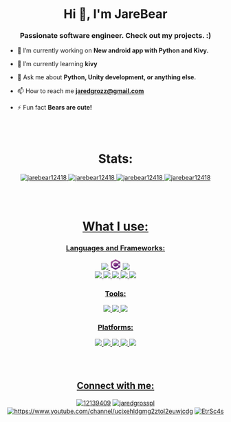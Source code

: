 <h1 align="center">Hi 👋, I'm JareBear</h1>
<h3 align="center">Passionate software engineer. Check out my projects. :)</h3>

- 🔭 I’m currently working on **New android app with Python and Kivy.**

- 🌱 I’m currently learning **kivy**

- 💬 Ask me about **Python, Unity development, or anything else.**

- 📫 How to reach me **jaredgrozz@gmail.com**

- ⚡ Fun fact **Bears are cute!**

<br />
<br />

<h1 align="center">Stats:</h1>
<p align="center">
<a href="https://github.com/ryo-ma/github-profile-trophy"><img src="https://github-profile-trophy.vercel.app/?username=jarebear12418" alt="jarebear12418" />
<img src="https://github-readme-stats.vercel.app/api?username=jarebear12418&show_icons=true&theme=dark&locale=en" alt="jarebear12418" width="350" height="140"/>
<img src="https://github-readme-stats.vercel.app/api/top-langs?username=jarebear12418&show_icons=true&theme=dark&locale=en&layout=compact" alt="jarebear12418" width="350" height="140"/>
<img src="https://github-readme-streak-stats.herokuapp.com/?user=jarebear12418&theme=dark" alt="jarebear12418" width="350" height="140"/>
</p>

<br />
<br />

<h1 align="center">What I use:</h1>
<h3 align="center">Languages and Frameworks:</h3>
<p align="center">
<code><img width="10%" src="https://www.vectorlogo.zone/logos/python/python-ar21.svg"></code>
<code><img width="5%" src="https://raw.githubusercontent.com/devicons/devicon/master/icons/csharp/csharp-original.svg"></code>
<code><img width="10%" src="https://www.vectorlogo.zone/logos/arduino/arduino-ar21.svg"></code>
<br />
<code><img width="10%" src="https://www.vectorlogo.zone/logos/opencv/opencv-ar21.svg"></code>
<code><img width="17%" src="https://matplotlib.org/3.1.0/_images/sphx_glr_logos2_003.png"></code>
<code><img width="10%" src="https://www.vectorlogo.zone/logos/numpy/numpy-ar21.svg"></code>
<code><img width="5%" src="https://cdn.icon-icons.com/icons2/2107/PNG/512/file_type_kivy_icon_130489.png"></code>
<code><img width="5%" src="https://www.vectorlogo.zone/logos/qtio/qtio-icon.svg"></code>
<br />
</p>
<h3 align="center">Tools:</h3>
<p align="center">
<code><img width="10%" src="https://www.vectorlogo.zone/logos/visualstudio_code/visualstudio_code-ar21.svg"></code>
<code><img width="10%" src="https://www.vectorlogo.zone/logos/apple_xcode/apple_xcode-ar21.svg"></code>
<code><img width="10%" src="https://www.vectorlogo.zone/logos/unity3d/unity3d-ar21.svg"></code>
</p>
<h3 align="center">Platforms:</h3>
<p align="center">
<code><img width="15%" src="https://external-content.duckduckgo.com/iu/?u=https%3A%2F%2Fupload.wikimedia.org%2Fwikipedia%2Fcommons%2Fthumb%2F7%2F76%2FKubuntu_logo_and_wordmark.svg%2F1024px-Kubuntu_logo_and_wordmark.svg.png%3Fref%3Dschemecolor&f=1&nofb=1"></code>
<code><img width="8%" src="https://upload.wikimedia.org/wikipedia/commons/8/84/Unofficial_fan_made_Windows_7_logo_variant.svg"></code>
<code><img width="5%" src="https://cdn.iconscout.com/icon/free/png-512/raspberry-18-226046.png"></code>
<code><img width="10%" src="https://www.vectorlogo.zone/logos/android/android-ar21.svg"></code>
<code><img width="10%" src="https://www.vectorlogo.zone/logos/apple/apple-ar21.svg"></code>
</p>

<br />
<br />

<h2 align="center">Connect with me:</h2>
<p align="center">
<a href="https://stackoverflow.com/users/12139409" target="blank"><img align="center" src="https://cdn.jsdelivr.net/npm/simple-icons@3.0.1/icons/stackoverflow.svg" alt="12139409" height="30" width="40" /></a>
<a href="https://instagram.com/jaredgrosspl" target="blank"><img align="center" src="https://cdn.jsdelivr.net/npm/simple-icons@3.0.1/icons/instagram.svg" alt="jaredgrosspl" height="30" width="40" /></a>
<a href="https://www.youtube.com/c/https://www.youtube.com/channel/ucjxehldgmg2ztol2euwjcdg" target="blank"><img align="center" src="https://cdn.jsdelivr.net/npm/simple-icons@3.0.1/icons/youtube.svg" alt="https://www.youtube.com/channel/ucjxehldgmg2ztol2euwjcdg" height="30" width="40" /></a>
<a href="https://discord.gg/EtrSc4s" target="blank"><img align="center" src="https://cdn.jsdelivr.net/npm/simple-icons@3.0.1/icons/discord.svg" alt="EtrSc4s" height="30" width="40" /></a>
</p>
